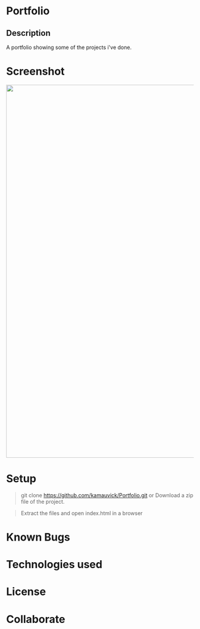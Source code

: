 # Portfolio

## Description
  A portfolio showing some of the projects i've done.

# Screenshot
<img src="https://github.com/kamauvick/image/blob/master/shot.png?raw=true" width="1000">

# Setup
>  git clone https://github.com/kamauvick/Portfolio.git
>  or
>  Download a zip file of the project.

>  Extract the files and open index.html in a browser
# Known Bugs

# Technologies used

# License

# Collaborate
